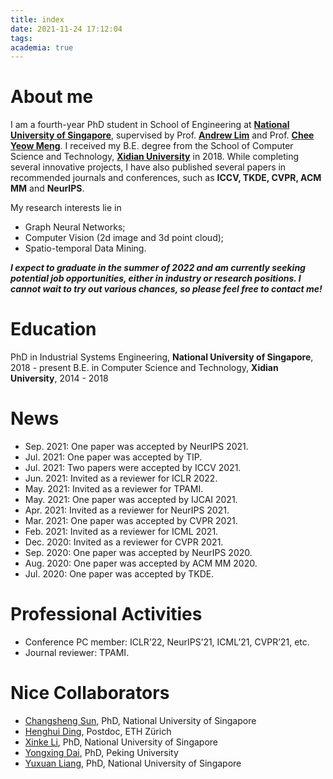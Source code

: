 ```yaml
---
title: index
date: 2021-11-24 17:12:04
tags:
academia: true
---
```

# About me
I am a fourth-year PhD student in School of Engineering at [**National University of Singapore**](http://nus.edu.sg/), supervised by Prof. [**Andrew Lim**](https://www.limandrew.org/) and Prof. [**Chee Yeow Meng**](https://scholar.google.com.sg/citations?user=99AJNXEAAAAJ). I received my B.E. degree from the School of Computer Science and Technology, [**Xidian University**](http://en.xidian.edu.cn/) in 2018. While completing several innovative projects, I have also published several papers in recommended journals and conferences, such as **ICCV, TKDE, CVPR, ACM MM** and **NeurIPS**.

My research interests lie in 
- Graph Neural Networks;
- Computer Vision (2d image and 3d point cloud);
- Spatio-temporal Data Mining.

***I expect to graduate in the summer of 2022 and am currently seeking potential job opportunities, either in industry or research positions. I cannot wait to try out various chances, so please feel free to contact me!***

# Education

PhD in Industrial Systems Engineering, **National University of Singapore**, 2018 - present
B.E. in Computer Science and Technology, **Xidian University**, 2014 - 2018

# News

- Sep. 2021: One paper was accepted by NeurIPS 2021.
- Jul. 2021: One paper was accepted by TIP.
- Jul. 2021: Two papers were accepted by ICCV 2021.
- Jun. 2021: Invited as a reviewer for ICLR 2022.
- May. 2021: Invited as a reviewer for TPAMI.
- May. 2021: One paper was accepted by IJCAI 2021.
- Apr. 2021: Invited as a reviewer for NeurIPS 2021.
- Mar. 2021: One paper was accepted by CVPR 2021.
- Feb. 2021: Invited as a reviewer for ICML 2021.
- Dec. 2020: Invited as a reviewer for CVPR 2021.
- Sep. 2020: One paper was accepted by NeurIPS 2020.
- Aug. 2020: One paper was accepted by ACM MM 2020.
- Jul. 2020: One paper was accepted by TKDE.

# Professional Activities

- Conference PC member: ICLR’22, NeurIPS’21, ICML’21, CVPR’21, etc.
- Journal reviewer: TPAMI.

# Nice Collaborators

- [Changsheng Sun](https://sunchangsheng.com/), PhD, National University of Singapore
- [Henghui Ding](https://henghuiding.github.io/), Postdoc, ETH Zürich
- [Xinke Li](http://xinke.li/), PhD, National University of Singapore
- [Yongxing Dai](https://github.com/SikaStar), PhD, Peking University
- [Yuxuan Liang](https://yuxuanliang.com/), PhD, National University of Singapore